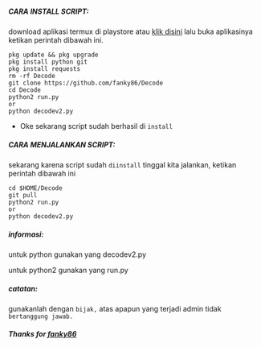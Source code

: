 <h5 align="left">CARA INSTALL SCRIPT:</h5>

download aplikasi termux di playstore atau <a href="https://f-droid.org/en/packages/com.termux/">klik disini</a> lalu buka aplikasinya ketikan perintah dibawah ini.


    pkg update && pkg upgrade
    pkg install python git
    pkg install requests
    rm -rf Decode
    git clone https://github.com/fanky86/Decode
    cd Decode
    python2 run.py
    or
    python decodev2.py

- Oke sekarang script sudah berhasil di ```install```

<h5 align="left">CARA MENJALANKAN SCRIPT:</h5>

sekarang karena script sudah ```diinstall``` tinggal kita jalankan, ketikan perintah dibawah ini


    cd $HOME/Decode
    git pull
    python2 run.py
    or
    python decodev2.py

<h5 align="left">informasi:</h5>

untuk python gunakan yang decodev2.py

untuk python2 gunakan yang run.py

<h5 align="left">catatan:</h5>

gunakanlah dengan ```bijak,``` atas apapun yang terjadi admin tidak ```bertanggung jawab.```

<h5 align="left">Thanks for <a href="https://github.com/fanky86">fanky86</a></h5>

